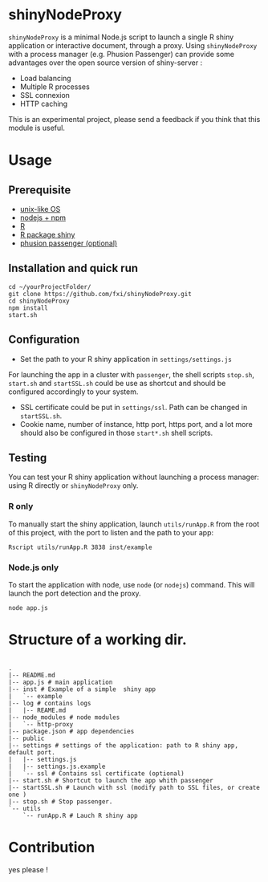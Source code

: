 # shinyNodeProxy


`shinyNodeProxy` is a minimal Node.js script to launch a single R shiny application or interactive document, through a proxy. Using `shinyNodeProxy` with a process manager (e.g. Phusion Passenger) can provide some advantages over the open source version of shiny-server :

* Load balancing
* Multiple R processes
* SSL connexion
* HTTP caching


This is an experimental project, please send a feedback if you think that this module is useful.


# Usage 

## Prerequisite

* [unix-like OS](https://en.wikipedia.org/wiki/Unix-like)
* [nodejs + npm](https://nodejs.org/download/)
* [R](http://www.r-project.org/)
* [R package shiny](https://cran.r-project.org/web/packages/shiny/index.html)
* [phusion passenger (optional)](https://www.phusionpassenger.com/download#open_source)


## Installation and quick run

```{sh}
cd ~/yourProjectFolder/
git clone https://github.com/fxi/shinyNodeProxy.git
cd shinyNodeProxy
npm install 
start.sh
```

## Configuration

* Set the path to your R shiny application in `settings/settings.js`

For launching the app in a cluster  with `passenger`, the shell scripts `stop.sh`, `start.sh` and `startSSL.sh` could be use as shortcut and should be configured accordingly to your system.

* SSL certificate could be put in `settings/ssl`. Path can be changed in `startSSL.sh`. 
* Cookie name, number of instance, http port, https port, and a lot more should also be configured in those `start*.sh` shell scripts.

## Testing

You can test your R shiny application without launching a process manager: using R directly or `shinyNodeProxy` only.

### R only

To manually start the shiny application, launch `utils/runApp.R` from the root of this project, with the port to listen and the path to your app:

`Rscript utils/runApp.R 3838 inst/example`

### Node.js only

To start the application with node, use `node` (or `nodejs`) command. This will launch the port detection and the proxy.

`node app.js`

# Structure of a working dir.

```{sh}

.
|-- README.md
|-- app.js # main application
|-- inst # Example of a simple  shiny app 
|   `-- example
|-- log # contains logs
|   |-- REAME.md
|-- node_modules # node modules
|   `-- http-proxy
|-- package.json # app dependencies
|-- public 
|-- settings # settings of the application: path to R shiny app, default port.
|   |-- settings.js
|   |-- settings.js.example
|   `-- ssl # Contains ssl certificate (optional)
|-- start.sh # Shortcut to launch the app whith passenger
|-- startSSL.sh # Launch with ssl (modify path to SSL files, or create one )
|-- stop.sh # Stop passenger.
`-- utils
    `-- runApp.R # Lauch R shiny app
```

# Contribution

yes please !





